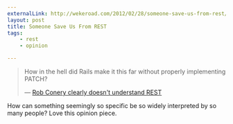 ```yaml
---
externalLink: http://wekeroad.com/2012/02/28/someone-save-us-from-rest/
layout: post
title: Someone Save Us From REST
tags:
    - rest
    - opinion

---
```


> How in the hell did Rails make it this far without properly
> implementing PATCH?
> <footer>— <a href="http://wekeroad.com/2012/02/28/someone-save-us-from-rest/">Rob Conery clearly doesn't understand REST</a></footer>

How can something seemingly so specific be so widely interpreted
by so many people? Love this opinion piece.

